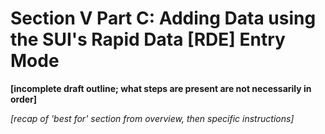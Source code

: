 # Section V Part C: Adding Data using the SUI's Rapid Data [RDE] Entry Mode

**[incomplete draft outline; what steps are present are not necessarily in order]**

*[recap of 'best for' section from overview, then specific instructions]*
